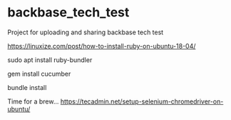 # backbase_tech_test
Project for uploading and sharing backbase tech test

https://linuxize.com/post/how-to-install-ruby-on-ubuntu-18-04/

sudo apt install ruby-bundler

gem install cucumber

bundle install

Time for a brew...
https://tecadmin.net/setup-selenium-chromedriver-on-ubuntu/

